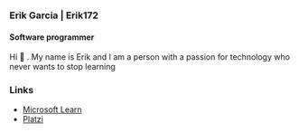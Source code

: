 ### Erik Garcia | Erik172

#### Software programmer

Hi :wave: . My name is Erik and I am a person with a passion for technology who never wants to stop learning

### Links
- [Microsoft Learn](https://docs.microsoft.com/en-us/users/erik172/)
- [Platzi](https://platzi.com/@Erik172/)

<!--
**Erik172/Erik172** is a ✨ _special_ ✨ repository because its `README.md` (this file) appears on your GitHub profile.

Here are some ideas to get you started:

- 🔭 I’m currently working on ...
- 🌱 I’m currently learning ...
- 👯 I’m looking to collaborate on ...
- 🤔 I’m looking for help with ...
- 💬 Ask me about ...
- 📫 How to reach me: ...
- 😄 Pronouns: ...
- ⚡ Fun fact: ...
-->

